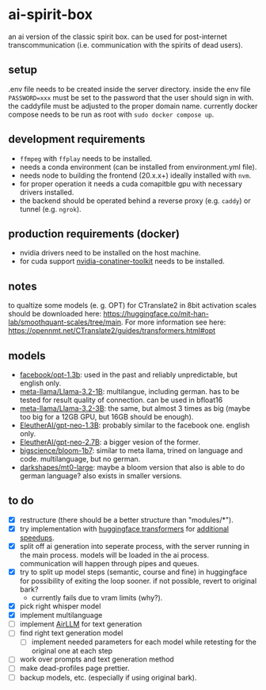 # ai-spirit-box

an ai version of the classic spirit box. can be used for post-internet transcommunication (i.e. communication with the spirits of dead users).

## setup

.env file needs to be created inside the server directory. inside the env file `PASSWORD=xxx` must be set to the password that the user should sign in with. the caddyfile must be adjusted to the proper domain name. currently docker compose needs to be run as root with `sudo docker compose up`.

## development requirements

- `ffmpeg` with `ffplay` needs to be installed.
- needs a conda environment (can be installed from environment.yml file).
- needs node to building the frontend (20.x.x+) ideally installed with `nvm`.
- for proper operation it needs a cuda comapitble gpu with necessary drivers installed.
- the backend should be operated behind a reverse proxy (e.g. `caddy`) or tunnel (e.g. `ngrok`).

## production requirements (docker)

- nvidia drivers need to be installed on the host machine.
- for cuda support [nvidia-conatiner-toolkit](https://docs.nvidia.com/datacenter/cloud-native/container-toolkit/latest/install-guide.html#installing-with-apt) needs to be installed.

## notes

to qualtize some models (e. g. OPT) for CTranslate2 in 8bit activation scales should be downloaded here: https://huggingface.co/mit-han-lab/smoothquant-scales/tree/main. For more information see here: https://opennmt.net/CTranslate2/guides/transformers.html#opt

## models

- [facebook/opt-1.3b](https://huggingface.co/facebook/opt-1.3b): used in the past and reliably unpredictable, but english only.
- [meta-llama/Llama-3.2-1B](https://huggingface.co/meta-llama/Llama-3.2-1B): multilangue, including german. has to be tested for result quality of connection. can be used in bfloat16
- [meta-llama/Llama-3.2-3B](https://huggingface.co/meta-llama/Llama-3.2-3B): the same, but almost 3 times as big (maybe too big for a 12GB GPU, but 16GB should be enough).
- [EleutherAI/gpt-neo-1.3B](https://huggingface.co/EleutherAI/gpt-neo-1.3B): probably similar to the facebook one. english only.
- [EleutherAI/gpt-neo-2.7B](https://huggingface.co/EleutherAI/gpt-neo-2.7B): a bigger vesion of the former.
- [bigscience/bloom-1b7](https://huggingface.co/bigscience/bloom-1b7): similar to meta llama, trined on language and code. multilanguage, but no german.
- [darkshapes/mt0-large](https://huggingface.co/darkshapes/mt0-large): maybe a bloom version that also is able to do german language? also exists in smaller versions.

## to do

- [x] restructure (there should be a better structure than "modules/\*").
- [x] try implementation with [huggingface transformers](https://huggingface.co/docs/transformers/main/en/model_doc/bark) for [additional speedups](https://huggingface.co/blog/optimizing-bark).
- [x] split off ai generation into seperate process, with the server running in the main process. models will be loaded in the ai process. communication will happen through pipes and queues.
- [x] try to split up model steps (semantic, course and fine) in huggingface for possibility of exiting the loop sooner. if not possible, revert to original bark?
  - currently fails due to vram limits (why?).
- [x] pick right whisper model
- [x] implement multilanguage
- [ ] implement [AirLLM](https://github.com/lyogavin/airllm) for text generation
- [ ] find right text generation model
  - [ ] implement needed parameters for each model while retesting for the original one at each step
- [ ] work over prompts and text generation method
- [ ] make dead-profiles page prettier.
- [ ] backup models, etc. (especially if using original bark).
